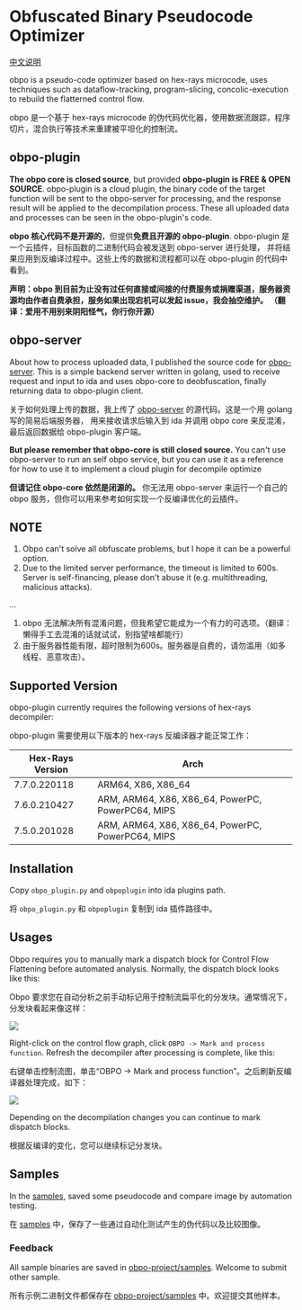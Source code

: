 # Obfuscated Binary Pseudocode Optimizer

[中文说明](https://mp.weixin.qq.com/s/ZA-Pt7WnEhGXlFSi5hJrcw)

obpo is a pseudo-code optimizer based on hex-rays microcode, uses techniques such as dataflow-tracking, program-slicing, 
concolic-execution to rebuild the flatterned control flow.

obpo 是一个基于 hex-rays microcode 的伪代码优化器，使用数据流跟踪，程序切片，混合执行等技术来重建被平坦化的控制流。

## obpo-plugin

**The obpo core is closed source**, but provided **obpo-plugin is FREE & OPEN SOURCE**. obpo-plugin is a cloud plugin, the binary
code of the target function will be sent to the obpo-server for processing, and the response result will be applied to
the decompilation process. These all uploaded data and processes can be seen in the obpo-plugin's code.

**obpo 核心代码不是开源的**，但提供**免费且开源的 obpo-plugin**. obpo-plugin 是一个云插件，目标函数的二进制代码会被发送到 obpo-server 进行处理，
并将结果应用到反编译过程中。这些上传的数据和流程都可以在 obpo-plugin 的代码中看到。

**声明：obpo 到目前为止没有过任何直接或间接的付费服务或捐赠渠道，服务器资源均由作者自费承担，服务如果出现宕机可以发起 issue，我会抽空维护。
（翻译：爱用不用别来阴阳怪气，你行你开源）**

## obpo-server

About how to process uploaded data, I published the source code for [obpo-server](https://github.com/obpo-project/obpo-server). 
This is a simple backend server written in golang, used to receive request and input to ida and uses obpo-core to deobfuscation, 
finally returning data to obpo-plugin client. 

关于如何处理上传的数据，我上传了 [obpo-server](https://github.com/obpo-project/obpo-server) 的源代码。这是一个用 golang 写的简易后端服务器，
用来接收请求后输入到 ida 并调用 obpo core 来反混淆，最后返回数据给 obpo-plugin 客户端。

**But please remember that obpo-core is still closed source.** You can't use obpo-server to run an self obpo service, 
but you can use it as a reference for how to use it to implement a cloud plugin for decompile optimize

**但请记住 obpo-core 依然是闭源的。** 你无法用 obpo-server 来运行一个自己的 obpo 服务，但你可以用来参考如何实现一个反编译优化的云插件。

## NOTE

1. Obpo can't solve all obfuscate problems, but I hope it can be a powerful option.
2. Due to the limited server performance, the timeout is limited to 600s. Server is self-financing, please don't abuse it (e.g. multithreading, malicious attacks).

...

1. obpo 无法解决所有混淆问题，但我希望它能成为一个有力的可选项。（翻译：懒得手工去混淆的话就试试，别指望啥都能行）
2. 由于服务器性能有限，超时限制为600s。服务器是自费的，请勿滥用（如多线程、恶意攻击）。

## Supported Version

obpo-plugin currently requires the following versions of hex-rays decompiler:

obpo-plugin 需要使用以下版本的 hex-rays 反编译器才能正常工作：

| Hex-Rays Version | Arch                     |
| ---------------- | ------------------------ |
| 7.7.0.220118     | ARM64, X86, X86_64       |
| 7.6.0.210427     | ARM, ARM64, X86, X86_64, PowerPC, PowerPC64, MIPS |
| 7.5.0.201028     | ARM, ARM64, X86, X86_64, PowerPC, PowerPC64, MIPS |

## Installation

Copy `obpo_plugin.py` and `obpoplugin` into ida plugins path.

将 `obpo_plugin.py` 和 `obpoplugin` 复制到 ida 插件路径中。

## Usages

Obpo requires you to manually mark a dispatch block for Control Flow Flattening before automated analysis. Normally, the
dispatch block looks like this:

Obpo 要求您在自动分析之前手动标记用于控制流扁平化的分发块。通常情况下，分发块看起来像这样：

![](./assets/dispatchblock.png)

Right-click on the control flow graph, click `OBPO -> Mark and process function`. Refresh the decompiler after
processing is complete, like this:

右键单击控制流图，单击“OBPO -> Mark and process function”。之后刷新反编译器处理完成，如下：

![](./assets/demo.gif)

Depending on the decompilation changes you can continue to mark dispatch blocks.

根据反编译的变化，您可以继续标记分发块。

## Samples

In the [samples](samples), saved some pseudocode and compare image by automation testing.

在 [samples](samples) 中，保存了一些通过自动化测试产生的伪代码以及比较图像。

### Feedback

All sample binaries are saved in [obpo-project/samples](https://github.com/obpo-project/samples). Welcome to submit
other sample.

所有示例二进制文件都保存在 [obpo-project/samples](https://github.com/obpo-project/samples) 中。欢迎提交其他样本。

